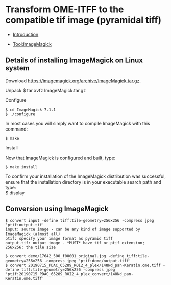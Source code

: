# Transform OME-ITFF to the compatible tif image (pyramidal tiff)
- [Introduction](https://andrewjanowczyk.com/converting-an-existing-image-into-an-openslide-compatible-format/)

- [Tool:ImageMagick](https://github.com/ImageMagick/ImageMagick/blob/main/Install-unix.txt)

## Details of installing ImageMagick on Linux system
Download
  https://imagemagick.org/archive/ImageMagick.tar.gz.
    
Unpack
    $ tar xvfz ImageMagick.tar.gz
    
Configure
    
    $ cd ImageMagick-7.1.1
    $ ./configure
  
  In most cases you will simply want to compile ImageMagick with this command:
  
    $ make
    
Install
  
  Now that ImageMagick is configured and built, type:
  
    $ make install
  

  To confirm your installation of the ImageMagick distribution was successful,
  ensure that the installation directory is in your executable search path
  and type:  
    $ display

## Conversion using ImageMagick
    $ convert input -define tiff:tile-geometry=256x256 -compress jpeg 'ptif:output.tif'
    input: source image - can be any kind of image supported by ImageMagick (almost all)
    ptif: specify your image format as pyramid tiff
    output.tif: output image - *MUST* have tif or ptif extension;
    256x256: the tile size    

    $ convert demo/17642_500_f00001_original.jpg -define tiff:tile-geometry=256x256 -compress jpeg 'ptif:demo/output.tiff'
    $ convert 20190715_PDAC_65289_ROI2_4_plex/148Nd_pan-Keratin.ome.tiff -define tiff:tile-geometry=256x256 -compress jpeg 'ptif:20190715_PDAC_65289_ROI2_4_plex_convert/148Nd_pan-Keratin.ome.tiff'
  

